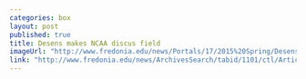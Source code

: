 ```yaml
---
categories: box
layout: post
published: true
title: Desens makes NCAA discus field
imageUrl: "http://www.fredonia.edu/news/Portals/17/2015%20Spring/Desens-2-for-web.jpg"
link: "http://www.fredonia.edu/news/ArchivesSearch/tabid/1101/ctl/ArticleView/mid/1878/articleId/5431/Desens_makes_NCAA_discus_field.aspx"
---
```


